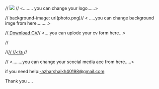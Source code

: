 // <img src="exmp.png" class="logo"> //
<........ you can change your logo......>

// background-image: url(photo.png)//
< .....you can change background imge from here.........>

 //<a href="my cv.pdf" download class="btn btn2"> Download CV</a>//
 <....you can uplode your cv form here...>


// <div class="social-icons">
//<a href="https://www.facebook.com/AzharShaikh456"><i class="fa-brands fa-facebook"></i></i>//
//</a <a href="https://www.instagram.com/azhar___012"><i class="fa-brands fa-instagram"></i></a>//
 </div>//
<........you can change your scocial media acc from here.....>

if you need help:-azharshaikh40198@gmail.com


Thank you ....
